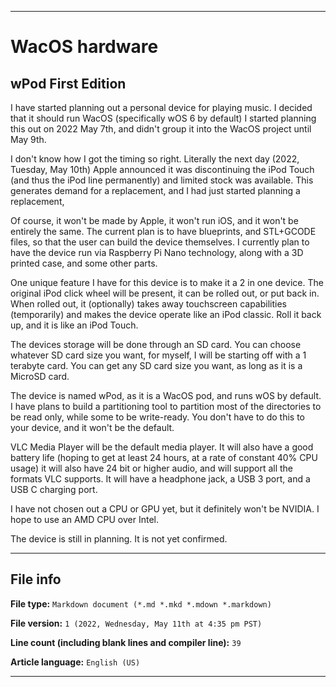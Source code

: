 
***

# WacOS hardware

## wPod First Edition

I have started planning out a personal device for playing music. I decided that it should run WacOS (specifically wOS 6 by default) I started planning this out on 2022 May 7th, and didn't group it into the WacOS project until May 9th.

I don't know how I got the timing so right. Literally the next day (2022, Tuesday, May 10th) Apple announced it was discontinuing the iPod Touch (and thus the iPod line permanently) and limited stock was available. This generates demand for a replacement, and I had just started planning a replacement,

Of course, it won't be made by Apple, it won't run iOS, and it won't be entirely the same. The current plan is to have blueprints, and STL+GCODE files, so that the user can build the device themselves. I currently plan to have the device run via Raspberry Pi Nano technology, along with a 3D printed case, and some other parts.

One unique feature I have for this device is to make it a 2 in one device. The original iPod click wheel will be present, it can be rolled out, or put back in. When rolled out, it (optionally) takes away touchscreen capabilities (temporarily) and makes the device operate like an iPod classic. Roll it back up, and it is like an iPod Touch.

The devices storage will be done through an SD card. You can choose whatever SD card size you want, for myself, I will be starting off with a 1 terabyte card. You can get any SD card size you want, as long as it is a MicroSD card.

The device is named wPod, as it is a WacOS pod, and runs wOS by default. I have plans to build a partitioning tool to partition most of the directories to be read only, while some to be write-ready. You don't have to do this to your device, and it won't be the default.

VLC Media Player will be the default media player. It will also have a good battery life (hoping to get at least 24 hours, at a rate of constant 40% CPU usage) it will also have 24 bit or higher audio, and will support all the formats VLC supports. It will have a headphone jack, a USB 3 port, and a USB C charging port.

I have not chosen out a CPU or GPU yet, but it definitely won't be NVIDIA. I hope to use an AMD CPU over Intel.

The device is still in planning. It is not yet confirmed.

***

## File info

**File type:** `Markdown document (*.md *.mkd *.mdown *.markdown)`

**File version:** `1 (2022, Wednesday, May 11th at 4:35 pm PST)`

**Line count (including blank lines and compiler line):** `39`

**Article language:** `English (US)`

***

